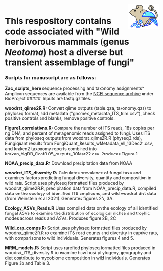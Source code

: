 <img align="right" src="https://github.com/SBWeinstein/Neotoma_fungi/blob/main/github_graphic-01.svg" width="20%">

# This respository contains code associated with "Wild herbivorous mammals (genus *Neotoma*) host a diverse but transient assemblage of fungi"

### Scripts for manuscript are as follows:

**Zac_scripts_here** sequence processing and taxonomy assignments? Amplicon sequences are available from the [NCBI sequence archive](https://www.ncbi.nlm.nih.gov/sra) under BioProject #####. Inputs are fastq.gz files. 

**woodrat_qiime2R.R:** Convert qiime outputs (table.qza, taxonomy.qza) to phyloseq format, add metadata ("gnomex_metadata_ITS_trim.csv"), check positive controls and blanks, remove positive controls. 

**Figure1_correlations.R:** Compare the number of ITS reads, 18s copies per ng DNA, and percent of metagenomic reads assigned to fungi. Uses ITS data from phyloseq outputs from woodrat_qiime2R.R (physeq3.rds), Fungiquant results from FungiQuant_Results_wMetadata_All_13Dec21.csv, and kraken2 taxonomy reports combined into kraken_bigDB_Conf0.05_outputs_30Mar22.csv. Produces Figure 1.

**NOAA_precip_data.R:** Download precipitation data from NOAA 

**woodrat_ITS_diversity.R:** Calculates prevalence of fungal taxa and examines factors predicting fungal diversity, quantity and composition in wild rats. Script uses phyloseq formatted files produced by woodrat_qiime2R.R, precipitation data from NOAA_precip_data.R, compiled data on the ecology of identified ITS amplicons, and wild woodrat diet data (from Weinstein et al 2021). Generates figures 2A, 3A.

**Ecology_ASVs_Reads.R** Uses compiled data on the ecology of all identified fungal ASVs to examine the distribution of ecological niches and trophic modes across reads and ASVs.  Produces figure 2B, 2C
 
**Wild_cap_comps.R:** Script uses phyloseq formatted files produced by woodrat_qiime2R.R to examine ITS read counts and diversity in captive rats, with comparisons to wild individuals. Generates figures 4 and 5.

**MRM_models.R:** Script uses rarefied phyloseq formatted files produced in woodrat_ITS_diversity.R to examine how host phylogeny, geography and diet contribute to mycobiome composition in wild individuals. Generates Figure 3b and Table 3.
